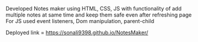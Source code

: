 Developed Notes maker using HTML, CSS, JS with functionality of add multiple notes at same time and keep them safe even after refreshing page 
For JS used event listeners, Dom manipulation, parent-child

Deployed link = https://sonali9398.github.io/NotesMaker/
